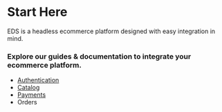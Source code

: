 # Start Here

EDS is a headless ecommerce platform designed with easy integration in mind.

### Explore our guides & documentation to integrate your ecommerce platform.

- [Authentication](./authentication)
- [Catalog](./catalog)
- [Payments](./payments)
- Orders


